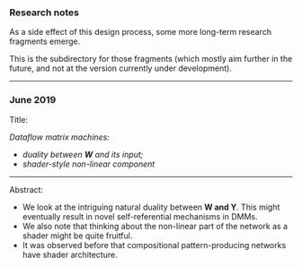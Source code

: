 ### Research notes

As a side effect of this design process, some more long-term research fragments emerge.

This is the subdirectory for those fragments (which mostly aim further in the future, and not at the version currently under development).

---

### June 2019

Title:

_Dataflow matrix machines:_
  * _duality between **W** and its input;_
  * _shader-style non-linear component_

---

Abstract:
  * We look at the intriguing natural duality between **W and Y**. This might eventually result in novel self-referential mechanisms in DMMs. 
  * We also note that thinking about the non-linear part of the network as a shader might be quite fruitful. 
  * It was observed before that compositional pattern-producing networks have shader architecture.

